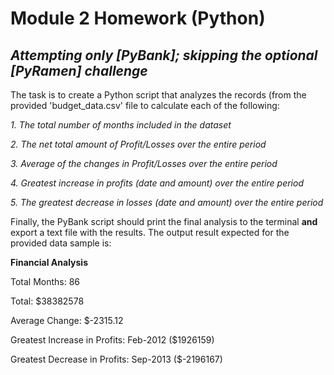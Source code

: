 # Module 2 Homework (Python)
## _Attempting only [PyBank]; skipping the optional [PyRamen] challenge_

The task is to create a Python script that analyzes the records (from the provided 'budget_data.csv' file to calculate each of the following:

 _1. The total number of months included in the dataset_
 
 _2. The net total amount of Profit/Losses over the entire period_
 
 _3. Average of the changes in Profit/Losses over the entire period_
 
 _4. Greatest increase in profits (date and amount) over the entire period_
 
 _5. The greatest decrease in losses (date and amount) over the entire period_
 

Finally, the PyBank script should print the final analysis to the terminal **and** export a text file with the results. The output result expected for the provided data sample is:

  **Financial Analysis**
  
  Total Months: 86
  
  Total: $38382578
  
  Average  Change: $-2315.12
  
  Greatest Increase in Profits: Feb-2012 ($1926159)
  
  Greatest Decrease in Profits: Sep-2013 ($-2196167)
  
